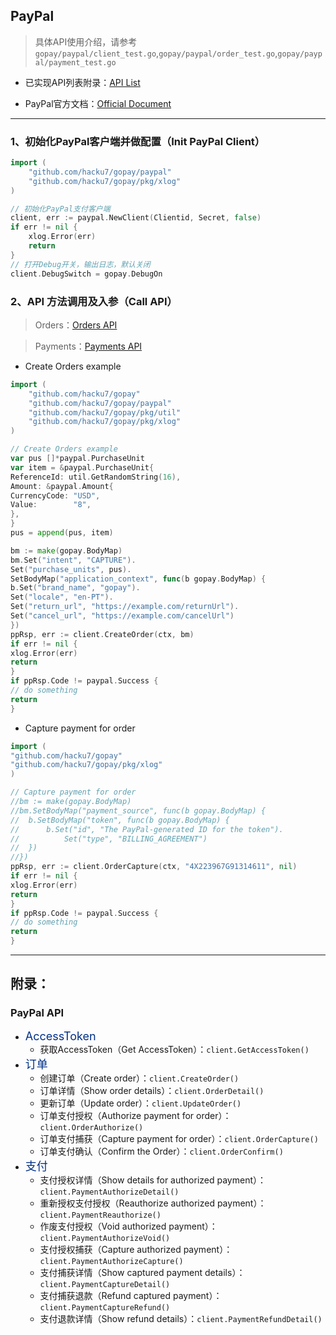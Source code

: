 ## PayPal

> 具体API使用介绍，请参考`gopay/paypal/client_test.go`,`gopay/paypal/order_test.go`,`gopay/paypal/payment_test.go`

- 已实现API列表附录：[API List](https://github.com/hacku7/gopay/blob/main/doc/paypal.md#%E9%99%84%E5%BD%95)

- PayPal官方文档：[Official Document](https://developer.paypal.com/docs/api/overview)

---

### 1、初始化PayPal客户端并做配置（Init PayPal Client）

```go
import (
    "github.com/hacku7/gopay/paypal"
    "github.com/hacku7/gopay/pkg/xlog"
)

// 初始化PayPal支付客户端
client, err := paypal.NewClient(Clientid, Secret, false)
if err != nil {
    xlog.Error(err)
    return
}
// 打开Debug开关，输出日志，默认关闭
client.DebugSwitch = gopay.DebugOn
```

### 2、API 方法调用及入参（Call API）

> Orders：[Orders API](https://developer.paypal.com/api/orders/v2/)

> Payments：[Payments API](https://developer.paypal.com/api/payments/v2/)

- Create Orders example
```go
import (
    "github.com/hacku7/gopay"
    "github.com/hacku7/gopay/paypal"
    "github.com/hacku7/gopay/pkg/util"
    "github.com/hacku7/gopay/pkg/xlog"
)

// Create Orders example
var pus []*paypal.PurchaseUnit
var item = &paypal.PurchaseUnit{
ReferenceId: util.GetRandomString(16),
Amount: &paypal.Amount{
CurrencyCode: "USD",
Value:        "8",
},
}
pus = append(pus, item)

bm := make(gopay.BodyMap)
bm.Set("intent", "CAPTURE").
Set("purchase_units", pus).
SetBodyMap("application_context", func(b gopay.BodyMap) {
b.Set("brand_name", "gopay").
Set("locale", "en-PT").
Set("return_url", "https://example.com/returnUrl").
Set("cancel_url", "https://example.com/cancelUrl")
})
ppRsp, err := client.CreateOrder(ctx, bm)
if err != nil {
xlog.Error(err)
return
}
if ppRsp.Code != paypal.Success {
// do something
return
}
```

- Capture payment for order

```go
import (
"github.com/hacku7/gopay"
"github.com/hacku7/gopay/pkg/xlog"
)

// Capture payment for order
//bm := make(gopay.BodyMap)
//bm.SetBodyMap("payment_source", func(b gopay.BodyMap) {
//	b.SetBodyMap("token", func(b gopay.BodyMap) {
//		b.Set("id", "The PayPal-generated ID for the token").
//			Set("type", "BILLING_AGREEMENT")
//	})
//})
ppRsp, err := client.OrderCapture(ctx, "4X223967G91314611", nil)
if err != nil {
xlog.Error(err)
return
}
if ppRsp.Code != paypal.Success {
// do something
return
}
```

---

## 附录：

### PayPal API

* <font color='#003087' size='4'>AccessToken</font>
	* 获取AccessToken（Get AccessToken）：`client.GetAccessToken()`
* <font color='#003087' size='4'>订单</font>
    * 创建订单（Create order）：`client.CreateOrder()`
    * 订单详情（Show order details）：`client.OrderDetail()`
    * 更新订单（Update order）：`client.UpdateOrder()`
    * 订单支付授权（Authorize payment for order）：`client.OrderAuthorize()`
    * 订单支付捕获（Capture payment for order）：`client.OrderCapture()`
    * 订单支付确认（Confirm the Order）：`client.OrderConfirm()`
* <font color='#003087' size='4'>支付</font>
    * 支付授权详情（Show details for authorized payment）：`client.PaymentAuthorizeDetail()`
    * 重新授权支付授权（Reauthorize authorized payment）：`client.PaymentReauthorize()`
    * 作废支付授权（Void authorized payment）：`client.PaymentAuthorizeVoid()`
    * 支付授权捕获（Capture authorized payment）：`client.PaymentAuthorizeCapture()`
    * 支付捕获详情（Show captured payment details）：`client.PaymentCaptureDetail()`
    * 支付捕获退款（Refund captured payment）：`client.PaymentCaptureRefund()`
    * 支付退款详情（Show refund details）：`client.PaymentRefundDetail()`
